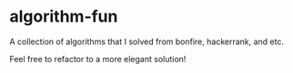 # algorithm-fun

A collection of algorithms that I solved from bonfire, hackerrank, and etc.

Feel free to refactor to a more elegant solution!

